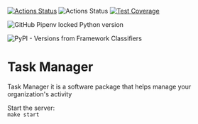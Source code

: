 [![Actions Status](https://github.com/Timo4ey/python-project-52/workflows/hexlet-check/badge.svg)](https://github.com/Timo4ey/python-project-52/actions)
![Actions Status](https://github.com/Timo4ey/python-project-52/actions/workflows/task_manager.yml/badge.svg)
[![Test Coverage](https://api.codeclimate.com/v1/badges/81f72de6c09f960dc6d9/test_coverage)](https://codeclimate.com/github/Timo4ey/python-project-52/test_coverage)

![GitHub Pipenv locked Python version](https://img.shields.io/github/pipenv/locked/python-version/Timo4ey/python-project-52)

![PyPI - Versions from Framework Classifiers](https://img.shields.io/pypi/frameworkversions/django/task_manager)

# Task Manager
Task Manager it is a software  package that helps manage your organization's activity

Start the server: <br>
`make start`